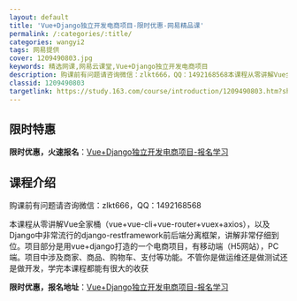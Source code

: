 ```yaml
---
layout: default
title: 'Vue+Django独立开发电商项目-限时优惠-网易精品课'
permalink: /:categories/:title/
categories: wangyi2
tags: 网易提供
cover: 1209490803.jpg
keywords: 精选网课,网易云课堂,Vue+Django独立开发电商项目
description: 购课前有问题请咨询微信：zlkt666，QQ：1492168568本课程从零讲解Vue全家桶（vue+vue-cli+v
classid: 1209490803
targetlink: https://study.163.com/course/introduction/1209490803.htm?share=1&shareId=1025206652&utm_campaign=share&utm_medium=iphoneShare&utm_source=&utm_u=1025206652
---
```


## 限时特惠

**限时优惠，火速报名**：[Vue+Django独立开发电商项目-报名学习](https://study.163.com/course/introduction/1209490803.htm?share=1&shareId=1025206652&utm_campaign=share&utm_medium=iphoneShare&utm_source=&utm_u=1025206652)

## 课程介绍

购课前有问题请咨询微信：zlkt666，QQ：1492168568



本课程从零讲解Vue全家桶（vue+vue-cli+vue-router+vuex+axios），以及Django中非常流行的django-restframework前后端分离框架，讲解非常仔细到位。项目部分是用vue+django打造的一个电商项目，有移动端（H5网站），PC端。项目中涉及商家、商品、购物车、支付等功能。不管你是做运维还是做测试还是做开发，学完本课程都能有很大的收获

**限时优惠，报名地址**：[Vue+Django独立开发电商项目-报名学习](https://study.163.com/course/introduction/1209490803.htm?share=1&shareId=1025206652&utm_campaign=share&utm_medium=iphoneShare&utm_source=&utm_u=1025206652)

